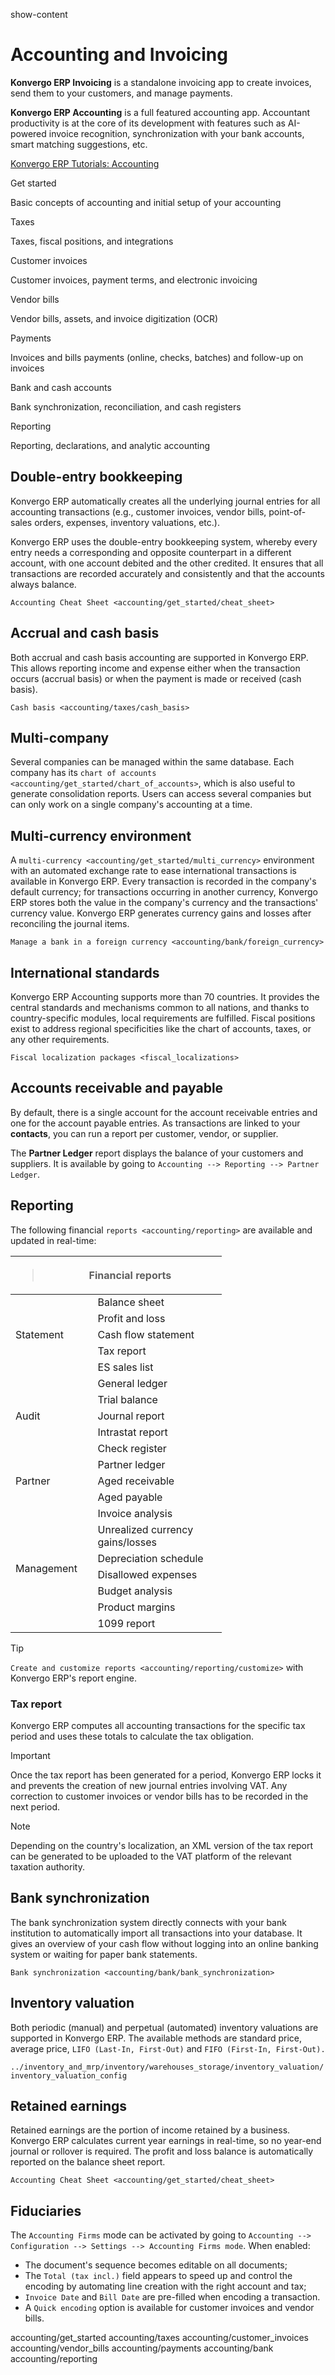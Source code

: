 show-content  

# Accounting and Invoicing

**Konvergo ERP Invoicing** is a standalone invoicing app to create invoices,
send them to your customers, and manage payments.

**Konvergo ERP Accounting** is a full featured accounting app. Accountant
productivity is at the core of its development with features such as
AI-powered invoice recognition, synchronization with your bank accounts,
smart matching suggestions, etc.

<div class="seealso">

[Konvergo ERP Tutorials: Accounting](https://www.odoo.com/slides/accounting-19)

</div>

<div class="cards">

<div class="card" target="accounting/get_started" large="">

Get started

Basic concepts of accounting and initial setup of your accounting

</div>

<div class="card" target="accounting/taxes">

Taxes

Taxes, fiscal positions, and integrations

</div>

<div class="card" target="accounting/customer_invoices">

Customer invoices

Customer invoices, payment terms, and electronic invoicing

</div>

<div class="card" target="accounting/vendor_bills">

Vendor bills

Vendor bills, assets, and invoice digitization (OCR)

</div>

<div class="card" target="accounting/payments">

Payments

Invoices and bills payments (online, checks, batches) and follow-up on
invoices

</div>

<div class="card" target="accounting/bank">

Bank and cash accounts

Bank synchronization, reconciliation, and cash registers

</div>

<div class="card" target="accounting/reporting">

Reporting

Reporting, declarations, and analytic accounting

</div>

</div>

## Double-entry bookkeeping

Konvergo ERP automatically creates all the underlying journal entries for all
accounting transactions (e.g., customer invoices, vendor bills,
point-of-sales orders, expenses, inventory valuations, etc.).

Konvergo ERP uses the double-entry bookkeeping system, whereby every entry needs
a corresponding and opposite counterpart in a different account, with
one account debited and the other credited. It ensures that all
transactions are recorded accurately and consistently and that the
accounts always balance.

<div class="seealso">

`Accounting Cheat Sheet <accounting/get_started/cheat_sheet>`

</div>

## Accrual and cash basis

Both accrual and cash basis accounting are supported in Konvergo ERP. This
allows reporting income and expense either when the transaction occurs
(accrual basis) or when the payment is made or received (cash basis).

<div class="seealso">

`Cash basis <accounting/taxes/cash_basis>`

</div>

## Multi-company

Several companies can be managed within the same database. Each company
has its `chart of
accounts <accounting/get_started/chart_of_accounts>`, which is also
useful to generate consolidation reports. Users can access several
companies but can only work on a single company's accounting at a time.

## Multi-currency environment

A `multi-currency <accounting/get_started/multi_currency>` environment
with an automated exchange rate to ease international transactions is
available in Konvergo ERP. Every transaction is recorded in the company's
default currency; for transactions occurring in another currency, Konvergo ERP
stores both the value in the company's currency and the transactions'
currency value. Konvergo ERP generates currency gains and losses after
reconciling the journal items.

<div class="seealso">

`Manage a bank in a foreign currency <accounting/bank/foreign_currency>`

</div>

## International standards

Konvergo ERP Accounting supports more than 70 countries. It provides the central
standards and mechanisms common to all nations, and thanks to
country-specific modules, local requirements are fulfilled. Fiscal
positions exist to address regional specificities like the chart of
accounts, taxes, or any other requirements.

<div class="seealso">

`Fiscal localization packages <fiscal_localizations>`

</div>

## Accounts receivable and payable

By default, there is a single account for the account receivable entries
and one for the account payable entries. As transactions are linked to
your **contacts**, you can run a report per customer, vendor, or
supplier.

The **Partner Ledger** report displays the balance of your customers and
suppliers. It is available by going to
`Accounting --> Reporting --> Partner Ledger`.

## Reporting

The following financial `reports <accounting/reporting>` are available
and updated in real-time:

<table style="width:67%;">
<colgroup>
<col style="width: 18%" />
<col style="width: 48%" />
</colgroup>
<thead>
<tr class="header">
<th colspan="2"><blockquote>
<p>Financial reports</p>
</blockquote></th>
</tr>
</thead>
<tbody>
<tr class="odd">
<td rowspan="5">Statement</td>
<td>Balance sheet</td>
</tr>
<tr class="even">
<td>Profit and loss</td>
</tr>
<tr class="odd">
<td>Cash flow statement</td>
</tr>
<tr class="even">
<td>Tax report</td>
</tr>
<tr class="odd">
<td>ES sales list</td>
</tr>
<tr class="even">
<td rowspan="5">Audit</td>
<td>General ledger</td>
</tr>
<tr class="odd">
<td>Trial balance</td>
</tr>
<tr class="even">
<td>Journal report</td>
</tr>
<tr class="odd">
<td>Intrastat report</td>
</tr>
<tr class="even">
<td>Check register</td>
</tr>
<tr class="odd">
<td rowspan="3">Partner</td>
<td>Partner ledger</td>
</tr>
<tr class="even">
<td>Aged receivable</td>
</tr>
<tr class="odd">
<td>Aged payable</td>
</tr>
<tr class="even">
<td rowspan="7">Management</td>
<td>Invoice analysis</td>
</tr>
<tr class="odd">
<td>Unrealized currency gains/losses</td>
</tr>
<tr class="even">
<td>Depreciation schedule</td>
</tr>
<tr class="odd">
<td>Disallowed expenses</td>
</tr>
<tr class="even">
<td>Budget analysis</td>
</tr>
<tr class="odd">
<td>Product margins</td>
</tr>
<tr class="even">
<td>1099 report</td>
</tr>
</tbody>
</table>

> [!TIP]
> `Create and customize reports <accounting/reporting/customize>` with
> Konvergo ERP's report engine.

### Tax report

Konvergo ERP computes all accounting transactions for the specific tax period
and uses these totals to calculate the tax obligation.

> [!IMPORTANT]
> Once the tax report has been generated for a period, Konvergo ERP locks it and
> prevents the creation of new journal entries involving VAT. Any
> correction to customer invoices or vendor bills has to be recorded in
> the next period.

> [!NOTE]
> Depending on the country's localization, an XML version of the tax
> report can be generated to be uploaded to the VAT platform of the
> relevant taxation authority.

## Bank synchronization

The bank synchronization system directly connects with your bank
institution to automatically import all transactions into your database.
It gives an overview of your cash flow without logging into an online
banking system or waiting for paper bank statements.

<div class="seealso">

`Bank synchronization <accounting/bank/bank_synchronization>`

</div>

## Inventory valuation

Both periodic (manual) and perpetual (automated) inventory valuations
are supported in Konvergo ERP. The available methods are standard price, average
price, `LIFO (Last-In, First-Out)` and `FIFO (First-In, First-Out).`

<div class="seealso">

`../inventory_and_mrp/inventory/warehouses_storage/inventory_valuation/inventory_valuation_config`

</div>

## Retained earnings

Retained earnings are the portion of income retained by a business. Konvergo ERP
calculates current year earnings in real-time, so no year-end journal or
rollover is required. The profit and loss balance is automatically
reported on the balance sheet report.

<div class="seealso">

`Accounting Cheat Sheet <accounting/get_started/cheat_sheet>`

</div>

## Fiduciaries

The `Accounting Firms` mode can be activated by going to `Accounting -->
Configuration --> Settings --> Accounting Firms mode`. When enabled:

- The document's sequence becomes editable on all documents;
- The `Total (tax incl.)` field appears to speed up and control the
  encoding by automating line creation with the right account and tax;
- `Invoice Date` and `Bill Date` are pre-filled when encoding a
  transaction.
- A `Quick encoding` option is available for customer invoices and
  vendor bills.

<div class="toctree" titlesonly="">

accounting/get_started accounting/taxes accounting/customer_invoices
accounting/vendor_bills accounting/payments accounting/bank
accounting/reporting

</div>
